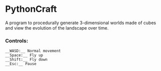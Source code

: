 # PythonCraft
A program to procedurally generate 3-dimensional worlds made of cubes and view the evolution of the landscape over time.

### Controls:
	__WASD:__ Normal movement
	__Space:__ Fly up
	__Shift:__ Fly down
	__Esc:__ Pause
